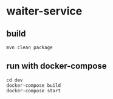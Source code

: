 # waiter-service

## build
```shell
mvn clean package
```

## run with docker-compose
```shell
cd dev
docker-compose build
docker-compose start
```